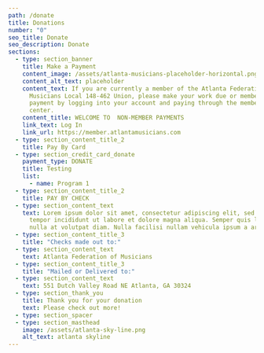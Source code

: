 ```yaml
---
path: /donate
title: Donations
number: "0"
seo_title: Donate
seo_description: Donate
sections:
  - type: section_banner
    title: Make a Payment
    content_image: /assets/atlanta-musicians-placeholder-horizontal.png
    content_alt_text: placeholder
    content_text: If you are currently a member of the Atlanta Federation of
      Musicians Local 148-462 Union, please make your work due or membership
      payment by logging into your account and paying through the members pay
      center.
    content_title: WELCOME TO  NON-MEMBER PAYMENTS
    link_text: Log In
    link_url: https://member.atlantamusicians.com
  - type: section_content_title_2
    title: Pay By Card
  - type: section_credit_card_donate
    payment_type: DONATE
    title: Testing
    list:
      - name: Program 1
  - type: section_content_title_2
    title: PAY BY CHECK
  - type: section_content_text
    text: Lorem ipsum dolor sit amet, consectetur adipiscing elit, sed do eiusmod
      tempor incididunt ut labore et dolore magna aliqua. Semper quis lectus
      nulla at volutpat diam. Nulla facilisi nullam vehicula ipsum a arcu.
  - type: section_content_title_3
    title: "Checks made out to:"
  - type: section_content_text
    text: Atlanta Federation of Musicians
  - type: section_content_title_3
    title: "Mailed or Delivered to:"
  - type: section_content_text
    text: 551 Dutch Valley Road NE Atlanta, GA 30324
  - type: section_thank_you
    title: Thank you for your donation
    text: Please check out more!
  - type: section_spacer
  - type: section_masthead
    image: /assets/atlanta-sky-line.png
    alt_text: atlanta skyline
---
```

